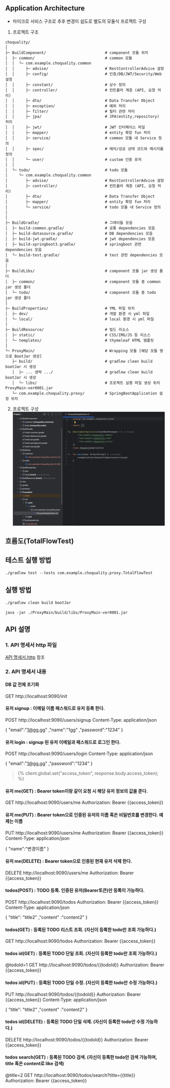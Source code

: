 ## Application Architecture
* 마이크로 서비스 구조로 추후 변경이 쉽도로 별도의 모듈식 프로젝트 구성

1. 프로젝트 구조
````
choquality/
│
├─ BuildComponent/                          # component 모듈 위치
│  ├─ common/                               # common 모듈
│  │  └─ com.example.choquality.common
│  │     ├─ advise/                         # RestControllerAdvice 설정 
│  │     ├─ config/                         # 인증/DB/JWT/Security/Web 설정
│  │     ├─ constant/                       # 상수 정의
│  │     ├─ controller/                     # 컨트롤러 계층 (API, 요청 처리)
│  │     ├─ dto/                            # Data Transfer Object
│  │     ├─ exception/                      # 예외 처리
│  │     ├─ filter/                         # 필터 관련 처리
│  │     ├─ jpa/                            # JPA(entity,repository) 처리
│  │     ├─ jwt/                            # JWT 인터페이스 파일
│  │     ├─ mapper/                         # entity 확장 fun 처리
│  │     ├─ service/                        # common 모듈 내 Service 정의
│  │     ├─ spec/                           # 에러/성공 상태 코드와 메시지를 정의
│  │     └─ user/                           # custom 인증 유저 
│  │     
│  └─ todo/                                 # todo 모듈
│     └─ com.example.choquality.common
│        ├─ advise/                         # RestControllerAdvice 설정 
│        ├─ controller/                     # 컨트롤러 계층 (API, 요청 처리)
│        ├─ dto/                            # Data Transfer Object
│        ├─ mapper/                         # entity 확장 fun 처리
│        └─ service/                        # todo 모듈 내 Service 정의
│
│
├─ BuildGradle/                             # 그레이들 모음
│  ├─ build-common.gradle/                  # 공통 dependencies 모음
│  ├─ build-datasource.gradle/              # DB dependencies 모음
│  ├─ build-jwt.gradle/                     # jwt dependencies 모음
│  ├─ build-springboot3.gradle/             # springboot 관련 dependencies 모음
│  └─ build-test.gradle/                    # test 관련 dependencies 모음
│
├─ BuildLibs/                               # component 모듈 jar 생성 폴더
│  ├─ common/                               # component 모듈 중 common jar 생성 폴더
│  └─ todo/                                 # component 모듈 중 todo jar 생성 폴더
│
├─ BuildProperties/                         # YML 파일 위치
│  ├─ dev/                                  # 개발 환경 시 yml 파일
│  └─ local/                                # local 환경 시 yml 파일
│
├─ BuildResource/                           # 빌드 리소스
│  ├─ static/                               # CSS/IMG/JS 등 리소스 
│  └─ templates/                            # thymeleaf HTML 템플릿
│
└─ ProxyMain/                               # Wrapping 모듈 [해당 모듈 명으로 BootJar 생성]
   ├─ build/                                # gradlew clean build bootJar 시 생성
   │  ├─ ... 생략 .../                       # gradlew clean build bootJar 시 생성
   │  └─ libs/                              # 프로젝트 실행 파일 생성 위치 ProxyMain-ver0001.jar
   └─ com.example.choquality.proxy/         # SpringBootApplication 설정 위치

````
2. 프로젝트 구성 
![프로젝트 구성.png](Doc/%ED%94%84%EB%A1%9C%EC%A0%9D%ED%8A%B8%20%EA%B5%AC%EC%84%B1.png)

## 흐름도(TotalFlowTest) 

## 테스트 실행 방법
``
./gradlew test --tests com.example.choquality.proxy.TotalFlowTest
``
## 실행 방법
``
./gradlew clean build bootJar
``

``
java -jar ./ProxyMain/build/libs/ProxyMain-ver0001.jar
``
## API 설명

### 1. API 명세서 http 파일
[API 명세서.http](Doc/API%20%EB%AA%85%EC%84%B8%EC%84%9C.http) 참조

### 2. API 명세서 내용

#### DB 값 전체 초기화
GET http://localhost:9090/init

#### 유저 signup : 이메일 이름 패스워드로 유저 등록 한다.
POST http://localhost:9090/users/signup
Content-Type: application/json

{
"email":"1@gg.gg"
,"name":"1gg"
,"password":"1234"
}

#### 유저 login : signup 된 유저 이메일과 패스워드로 로그인 한다.
POST http://localhost:9090/users/login
Content-Type: application/json

{
"email":"1@gg.gg"
,"password":"1234"
}

> {% client.global.set("access_token", response.body.access_token); %}

#### 유저 me(GET) : Bearer token이랑 같이 요청 시 해당 유저 정보의 값을 준다.
GET http://localhost:9090/users/me
Authorization: Bearer {{access_token}}

#### 유저 me(PUT) : Bearer token으로 인증된 유저의 이름 혹은 비밀번호를 변경한다. 예제는 이름
PUT http://localhost:9090/users/me
Authorization: Bearer {{access_token}}
Content-Type: application/json

{
"name":"변경이름"
}

#### 유저 me(DELETE) : Bearer token으로 인증된 현재 유저 삭제 한다.
DELETE http://localhost:9090/users/me
Authorization: Bearer {{access_token}}

#### todos(POST) : TODO 등록. 인증된 유저(Bearer토큰)만 등록이 가능하다.
POST http://localhost:9090/todos
Authorization: Bearer {{access_token}}
Content-Type: application/json

{
"title": "title2"
,"content" :"content2"
}

#### todos(GET) : 등록된 TODO 리스트 조회. (자신이 등록한 todo만 조회 가능하다.)
GET http://localhost:9090/todos
Authorization: Bearer {{access_token}}


#### todos id(GET) : 등록된 TODO 단일 조회. (자신이 등록한 todo만 조회 가능하다.)
@todoId=1
GET http://localhost:9090/todos/{{todoId}}
Authorization: Bearer {{access_token}}

#### todos id(PUT) : 등록된 TODO 단일 수정. (자신이 등록한 todo만 수정 가능하다.)
PUT http://localhost:9090/todos/{{todoId}}
Authorization: Bearer {{access_token}}
Content-Type: application/json

{
"title": "title2"
,"content" :"content2"
}

#### todos id(DELETE) : 등록된 TODO 단일 삭제. (자신이 등록한 todo만 수정 가능하다.)
DELETE http://localhost:9090/todos/{{todoId}}
Authorization: Bearer {{access_token}}

#### todos search(GET) : 등록된 TODO 검색. (자신이 등록한 todo만 검색 가능하며, title 혹은 content로 like 검색)
@title=2
GET http://localhost:9090/todos/search?title={{title}}
Authorization: Bearer {{access_token}}
